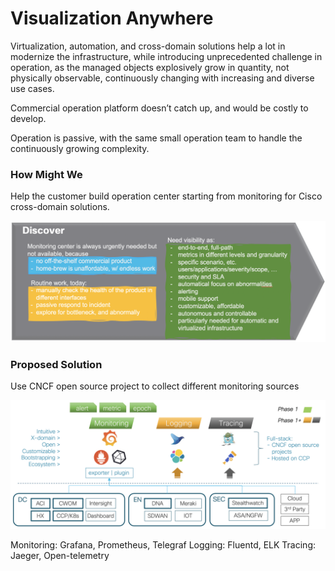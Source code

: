 # Visualization Anywhere
Virtualization, automation, and cross-domain solutions help a lot in modernize the infrastructure, while introducing unprecedented challenge in operation, as the managed objects explosively grow in quantity, not physically observable, continuously changing with increasing and diverse use cases.

Commercial operation platform doesn’t catch up, and would be costly to develop.

Operation is passive, with the same small operation team to handle the continuously growing complexity.

### How Might We
Help the customer build operation center starting from monitoring for Cisco cross-domain solutions.

![json](images/Discover1.png?raw=true "Import JSON")

### Proposed Solution
Use CNCF open source project to collect different monitoring sources

![json](images/Explore.png?raw=true "Import JSON")

Monitoring: Grafana, Prometheus, Telegraf
Logging: Fluentd, ELK
Tracing: Jaeger, Open-telemetry

